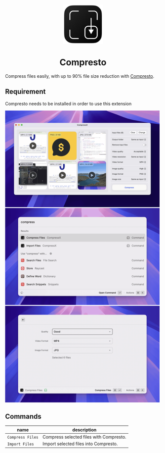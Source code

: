<p align="center">
  <img src="https://github.com/dqhieu/compressx-raycast/blob/main/assets/compressx-icon.png?raw=true" width="128">
  <h1 align="center">Compresto</h1>
</p>

Compress files easily, with up to 90% file size reduction with [Compresto](https://compresto.app).

## Requirement

Compresto needs to be installed in order to use this extension

<img src="https://github.com/dqhieu/compressx-raycast/blob/main/metadata/screenshot-1.png?raw=true" width="500">
<img src="https://github.com/dqhieu/compressx-raycast/blob/main/metadata/screenshot-2.png?raw=true" width="500">
<img src="https://github.com/dqhieu/compressx-raycast/blob/main/metadata/screenshot-3.png?raw=true" width="500">

## Commands

| name             | description                             |
| ---------------- | --------------------------------------- |
| `Compress Files` | Compress selected files with Compresto. |
| `Import Files`   | Import selected files into Compresto.   |
